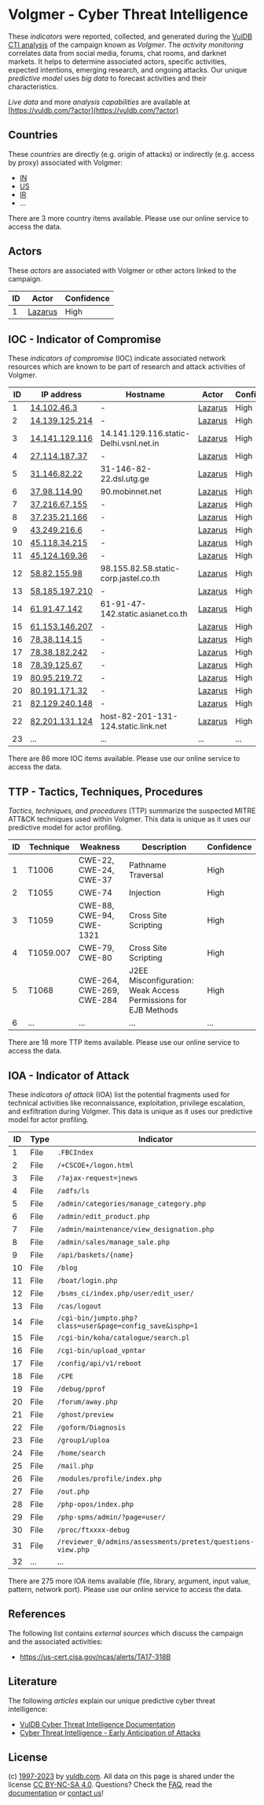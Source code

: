 # Volgmer - Cyber Threat Intelligence

These _indicators_ were reported, collected, and generated during the [VulDB CTI analysis](https://vuldb.com/?kb.cti) of the campaign known as _Volgmer_. The _activity monitoring_ correlates data from social media, forums, chat rooms, and darknet markets. It helps to determine associated actors, specific activities, expected intentions, emerging research, and ongoing attacks. Our unique _predictive model_ uses _big data_ to forecast activities and their characteristics.

_Live data_ and more _analysis capabilities_ are available at [https://vuldb.com/?actor](https://vuldb.com/?actor)

## Countries

These _countries_ are directly (e.g. origin of attacks) or indirectly (e.g. access by proxy) associated with Volgmer:

* [IN](https://vuldb.com/?country.in)
* [US](https://vuldb.com/?country.us)
* [IR](https://vuldb.com/?country.ir)
* ...

There are 3 more country items available. Please use our online service to access the data.

## Actors

These _actors_ are associated with Volgmer or other actors linked to the campaign.

ID | Actor | Confidence
-- | ----- | ----------
1 | [Lazarus](https://vuldb.com/?actor.lazarus) | High

## IOC - Indicator of Compromise

These _indicators of compromise_ (IOC) indicate associated network resources which are known to be part of research and attack activities of Volgmer.

ID | IP address | Hostname | Actor | Confidence
-- | ---------- | -------- | ----- | ----------
1 | [14.102.46.3](https://vuldb.com/?ip.14.102.46.3) | - | [Lazarus](https://vuldb.com/?actor.lazarus) | High
2 | [14.139.125.214](https://vuldb.com/?ip.14.139.125.214) | - | [Lazarus](https://vuldb.com/?actor.lazarus) | High
3 | [14.141.129.116](https://vuldb.com/?ip.14.141.129.116) | 14.141.129.116.static-Delhi.vsnl.net.in | [Lazarus](https://vuldb.com/?actor.lazarus) | High
4 | [27.114.187.37](https://vuldb.com/?ip.27.114.187.37) | - | [Lazarus](https://vuldb.com/?actor.lazarus) | High
5 | [31.146.82.22](https://vuldb.com/?ip.31.146.82.22) | 31-146-82-22.dsl.utg.ge | [Lazarus](https://vuldb.com/?actor.lazarus) | High
6 | [37.98.114.90](https://vuldb.com/?ip.37.98.114.90) | 90.mobinnet.net | [Lazarus](https://vuldb.com/?actor.lazarus) | High
7 | [37.216.67.155](https://vuldb.com/?ip.37.216.67.155) | - | [Lazarus](https://vuldb.com/?actor.lazarus) | High
8 | [37.235.21.166](https://vuldb.com/?ip.37.235.21.166) | - | [Lazarus](https://vuldb.com/?actor.lazarus) | High
9 | [43.249.216.6](https://vuldb.com/?ip.43.249.216.6) | - | [Lazarus](https://vuldb.com/?actor.lazarus) | High
10 | [45.118.34.215](https://vuldb.com/?ip.45.118.34.215) | - | [Lazarus](https://vuldb.com/?actor.lazarus) | High
11 | [45.124.169.36](https://vuldb.com/?ip.45.124.169.36) | - | [Lazarus](https://vuldb.com/?actor.lazarus) | High
12 | [58.82.155.98](https://vuldb.com/?ip.58.82.155.98) | 98.155.82.58.static-corp.jastel.co.th | [Lazarus](https://vuldb.com/?actor.lazarus) | High
13 | [58.185.197.210](https://vuldb.com/?ip.58.185.197.210) | - | [Lazarus](https://vuldb.com/?actor.lazarus) | High
14 | [61.91.47.142](https://vuldb.com/?ip.61.91.47.142) | 61-91-47-142.static.asianet.co.th | [Lazarus](https://vuldb.com/?actor.lazarus) | High
15 | [61.153.146.207](https://vuldb.com/?ip.61.153.146.207) | - | [Lazarus](https://vuldb.com/?actor.lazarus) | High
16 | [78.38.114.15](https://vuldb.com/?ip.78.38.114.15) | - | [Lazarus](https://vuldb.com/?actor.lazarus) | High
17 | [78.38.182.242](https://vuldb.com/?ip.78.38.182.242) | - | [Lazarus](https://vuldb.com/?actor.lazarus) | High
18 | [78.39.125.67](https://vuldb.com/?ip.78.39.125.67) | - | [Lazarus](https://vuldb.com/?actor.lazarus) | High
19 | [80.95.219.72](https://vuldb.com/?ip.80.95.219.72) | - | [Lazarus](https://vuldb.com/?actor.lazarus) | High
20 | [80.191.171.32](https://vuldb.com/?ip.80.191.171.32) | - | [Lazarus](https://vuldb.com/?actor.lazarus) | High
21 | [82.129.240.148](https://vuldb.com/?ip.82.129.240.148) | - | [Lazarus](https://vuldb.com/?actor.lazarus) | High
22 | [82.201.131.124](https://vuldb.com/?ip.82.201.131.124) | host-82-201-131-124.static.link.net | [Lazarus](https://vuldb.com/?actor.lazarus) | High
23 | ... | ... | ... | ...

There are 86 more IOC items available. Please use our online service to access the data.

## TTP - Tactics, Techniques, Procedures

_Tactics, techniques, and procedures_ (TTP) summarize the suspected MITRE ATT&CK techniques used within Volgmer. This data is unique as it uses our predictive model for actor profiling.

ID | Technique | Weakness | Description | Confidence
-- | --------- | -------- | ----------- | ----------
1 | T1006 | CWE-22, CWE-24, CWE-37 | Pathname Traversal | High
2 | T1055 | CWE-74 | Injection | High
3 | T1059 | CWE-88, CWE-94, CWE-1321 | Cross Site Scripting | High
4 | T1059.007 | CWE-79, CWE-80 | Cross Site Scripting | High
5 | T1068 | CWE-264, CWE-269, CWE-284 | J2EE Misconfiguration: Weak Access Permissions for EJB Methods | High
6 | ... | ... | ... | ...

There are 18 more TTP items available. Please use our online service to access the data.

## IOA - Indicator of Attack

These _indicators of attack_ (IOA) list the potential fragments used for technical activities like reconnaissance, exploitation, privilege escalation, and exfiltration during Volgmer. This data is unique as it uses our predictive model for actor profiling.

ID | Type | Indicator | Confidence
-- | ---- | --------- | ----------
1 | File | `.FBCIndex` | Medium
2 | File | `/+CSCOE+/logon.html` | High
3 | File | `/?ajax-request=jnews` | High
4 | File | `/adfs/ls` | Medium
5 | File | `/admin/categories/manage_category.php` | High
6 | File | `/admin/edit_product.php` | High
7 | File | `/admin/maintenance/view_designation.php` | High
8 | File | `/admin/sales/manage_sale.php` | High
9 | File | `/api/baskets/{name}` | High
10 | File | `/blog` | Low
11 | File | `/boat/login.php` | High
12 | File | `/bsms_ci/index.php/user/edit_user/` | High
13 | File | `/cas/logout` | Medium
14 | File | `/cgi-bin/jumpto.php?class=user&page=config_save&isphp=1` | High
15 | File | `/cgi-bin/koha/catalogue/search.pl` | High
16 | File | `/cgi-bin/upload_vpntar` | High
17 | File | `/config/api/v1/reboot` | High
18 | File | `/CPE` | Low
19 | File | `/debug/pprof` | Medium
20 | File | `/forum/away.php` | High
21 | File | `/ghost/preview` | High
22 | File | `/goform/Diagnosis` | High
23 | File | `/group1/uploa` | High
24 | File | `/home/search` | Medium
25 | File | `/mail.php` | Medium
26 | File | `/modules/profile/index.php` | High
27 | File | `/out.php` | Medium
28 | File | `/php-opos/index.php` | High
29 | File | `/php-spms/admin/?page=user/` | High
30 | File | `/proc/ftxxxx-debug` | High
31 | File | `/reviewer_0/admins/assessments/pretest/questions-view.php` | High
32 | ... | ... | ...

There are 275 more IOA items available (file, library, argument, input value, pattern, network port). Please use our online service to access the data.

## References

The following list contains _external sources_ which discuss the campaign and the associated activities:

* https://us-cert.cisa.gov/ncas/alerts/TA17-318B

## Literature

The following _articles_ explain our unique predictive cyber threat intelligence:

* [VulDB Cyber Threat Intelligence Documentation](https://vuldb.com/?kb.cti)
* [Cyber Threat Intelligence - Early Anticipation of Attacks](https://www.scip.ch/en/?labs.20201022)

## License

(c) [1997-2023](https://vuldb.com/?kb.changelog) by [vuldb.com](https://vuldb.com/?kb.about). All data on this page is shared under the license [CC BY-NC-SA 4.0](https://creativecommons.org/licenses/by-nc-sa/4.0/). Questions? Check the [FAQ](https://vuldb.com/?kb.faq), read the [documentation](https://vuldb.com/?kb) or [contact us](https://vuldb.com/?contact)!
